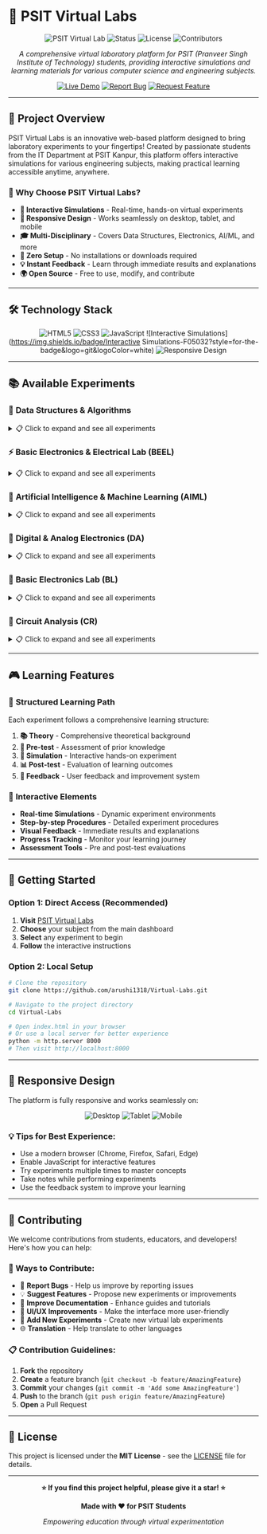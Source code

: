# 🧪 PSIT Virtual Labs

<div align="center">

![PSIT Virtual Lab](https://img.shields.io/badge/PSIT-Virtual%20Lab-purple?style=for-the-badge&logo=github)
![Status](https://img.shields.io/badge/Status-Active-brightgreen?style=for-the-badge)
![License](https://img.shields.io/badge/License-MIT-blue?style=for-the-badge)
![Contributors](https://img.shields.io/badge/Contributors-6-orange?style=for-the-badge)

*A comprehensive virtual laboratory platform for PSIT (Pranveer Singh Institute of Technology) students, providing interactive simulations and learning materials for various computer science and engineering subjects.*

[![Live Demo](https://img.shields.io/badge/Live%20Demo-View%20Now-green?style=for-the-badge&logo=chrome)](https://arushi1318.github.io/Virtual-Labs/)
[![Report Bug](https://img.shields.io/badge/Report%20Bug-Issue%20Tracker-red?style=for-the-badge&logo=github)](https://github.com/arushi1318/Virtual-Labs/issues)
[![Request Feature](https://img.shields.io/badge/Request%20Feature-New%20Idea-blue?style=for-the-badge&logo=github)](https://github.com/arushi1318/Virtual-Labs/issues)

</div>

---

## 🎯 Project Overview

PSIT Virtual Labs is an innovative web-based platform designed to bring laboratory experiments to your fingertips! Created by passionate students from the IT Department at PSIT Kanpur, this platform offers interactive simulations for various engineering subjects, making practical learning accessible anytime, anywhere.

### 🌟 Why Choose PSIT Virtual Labs?

- **🔬 Interactive Simulations** - Real-time, hands-on virtual experiments
- **📱 Responsive Design** - Works seamlessly on desktop, tablet, and mobile
- **🎓 Multi-Disciplinary** - Covers Data Structures, Electronics, AI/ML, and more
- **🚀 Zero Setup** - No installations or downloads required
- **💡 Instant Feedback** - Learn through immediate results and explanations
- **🌍 Open Source** - Free to use, modify, and contribute

---

## 🛠️ Technology Stack

<div align="center">

![HTML5](https://img.shields.io/badge/HTML5-E34F26?style=for-the-badge&logo=html5&logoColor=white)
![CSS3](https://img.shields.io/badge/CSS3-1572B6?style=for-the-badge&logo=css3&logoColor=white)
![JavaScript](https://img.shields.io/badge/JavaScript-F7DF1E?style=for-the-badge&logo=javascript&logoColor=black)
![Interactive Simulations](https://img.shields.io/badge/Interactive Simulations-F05032?style=for-the-badge&logo=git&logoColor=white)
![Responsive Design](https://img.shields.io/badge/ResponsiveDesign-100000?style=for-the-badge&logo=github&logoColor=white)

</div>

---

## 📚 Available Experiments

### 🧮 **Data Structures & Algorithms**
<details>
<summary>📋 Click to expand and see all experiments</summary>

#### **Sorting Algorithms**
- 🔄 **Bubble Sort** - Visualize the bubble sorting process step-by-step
- 📊 **Selection Sort** - Interactive selection sort demonstration
- 🔀 **Insertion Sort** - Real-time insertion sort simulation
- 🔄 **Merge Sort** - Divide and conquer merge sort visualization
- ⚡ **Quick Sort** - Fast quick sort algorithm with pivot visualization
- 🏗️ **Heap Sort** - Heap-based sorting algorithm demonstration
- 📈 **Counting Sort** - Linear time sorting algorithm simulation

#### **Searching Algorithms**
- 🔍 **Linear Search** - Sequential search through arrays with highlighting
- 🎯 **Binary Search** - Efficient binary search with step-by-step visualization

#### **Data Structures**
- 📚 **Stack (Array)** - LIFO data structure with push/pop operations
- 📚 **Stack (Linked List)** - Dynamic stack implementation using linked lists
- 🎫 **Queue (Array)** - FIFO data structure with enqueue/dequeue
- 🎫 **Queue (Linked List)** - Dynamic queue using linked lists
- 🔄 **Circular Queue** - Efficient circular queue operations
- ⚡ **Priority Queue** - Priority-based queue with different priorities
- 🔄 **Doubly Ended Queue** - Deque with both-end operations

#### **Graph Algorithms**
- 🌳 **Breadth First Search (BFS)** - Level-wise graph traversal visualization
- 🌲 **Depth First Search (DFS)** - Recursive graph exploration
- 🌉 **Minimum Spanning Tree - Kruskal's** - MST using Kruskal's algorithm
- 🌉 **Minimum Spanning Tree - Prim's** - MST using Prim's algorithm
- 🛣️ **Shortest Path - Dijkstra's** - Single-source shortest path algorithm
- 🛣️ **Shortest Path - Floyd Warshall** - All-pairs shortest path algorithm

#### **Special Topics**
- 🏛️ **Tower of Hanoi** - Classic recursive puzzle with step-by-step solution
- 📊 **Polynomial Addition** - Polynomial arithmetic operations
- 🔗 **Polynomial Merging** - Polynomial merging algorithms

</details>

### ⚡ **Basic Electronics & Electrical Lab (BEEL)**
<details>
<summary>📋 Click to expand and see all experiments</summary>

- 🔌 **Kirchhoff's Current Law (KCL)** - Circuit analysis fundamentals with interactive nodes
- ⚡ **Kirchhoff's Voltage Law (KVL)** - Voltage loop analysis with visual circuits
- 🔋 **Capacitor Charging/Discharging** - RC circuit behavior simulation
- 💡 **Electrical Wiring & MCB** - Home electrical systems with safety features
- 🏠 **House Wiring Simulation** - Complete house wiring setup with multiple rooms
- 🚪 **Door Bell Circuit** - Simple electronic circuit design and testing
- 🔄 **3-Phase Induction Motor** - Motor control and operation simulation
- 🎛️ **Digital Logic Gates** - Basic logic operations (AND, OR, NOT, etc.)
- 🔢 **Digital Counters** - Sequential circuit design and counting
- 🎯 **DC Motor Control** - Motor speed and direction control

</details>

### 🧠 **Artificial Intelligence & Machine Learning (AIML)**
<details>
<summary>📋 Click to expand and see all experiments</summary>

- 🤖 **Introduction to AI** - AI fundamentals and basic concepts
- 🧮 **Machine Learning Basics** - ML algorithms and real-world applications
- 🎯 **Neural Networks** - Artificial neural network simulation and training
- 🔍 **Pattern Recognition** - Pattern matching algorithms and techniques
- 📊 **Data Mining** - Data analysis and mining techniques
- 🎨 **Computer Vision** - Image processing and recognition algorithms
- 🗣️ **Natural Language Processing** - Text analysis and processing
- 🎮 **Game AI** - Game-playing algorithms and strategies
- 🔮 **Expert Systems** - Rule-based AI systems and decision making
- 📈 **Predictive Analytics** - Forecasting and prediction models

</details>

### 🔢 **Digital & Analog Electronics (DA)**
<details>
<summary>📋 Click to expand and see all experiments</summary>

- 🔌 **Digital Logic Design** - Combinational and sequential circuits
- 🎛️ **Analog Circuit Analysis** - Analog signal processing and analysis
- 🔄 **ADC/DAC Conversion** - Analog-digital conversion simulation
- 📡 **Communication Systems** - Signal transmission and reception
- 🎵 **Audio Processing** - Sound signal manipulation and filtering
- 📺 **Video Processing** - Image and video signal handling

</details>

### 🔧 **Basic Electronics Lab (BL)**
<details>
<summary>📋 Click to expand and see all experiments</summary>

- 🔌 **Basic Electronic Components** - Resistors, capacitors, inductors testing
- 💡 **LED Circuits** - Light-emitting diode applications and circuits
- 🔋 **Power Supply Circuits** - Voltage regulation and conversion
- 📊 **Oscilloscope Usage** - Signal measurement and analysis tools
- 🎛️ **Function Generator** - Signal generation and testing equipment

</details>

### 🔌 **Circuit Analysis (CR)**
<details>
<summary>📋 Click to expand and see all experiments</summary>

- 🔌 **Series & Parallel Circuits** - Circuit combination analysis
- ⚡ **Ohm's Law Verification** - Voltage, current, resistance relationship
- 🔋 **Battery Testing** - Battery performance analysis and testing
- 💡 **Load Testing** - Circuit load behavior and analysis
- 📊 **Circuit Simulation** - Virtual circuit analysis tools

</details>

---

## 🎮 Learning Features

### 📖 **Structured Learning Path**
Each experiment follows a comprehensive learning structure:

1. **📚 Theory** - Comprehensive theoretical background
2. **🧪 Pre-test** - Assessment of prior knowledge
3. **🎯 Simulation** - Interactive hands-on experiment
4. **📊 Post-test** - Evaluation of learning outcomes
5. **💬 Feedback** - User feedback and improvement system

### 🎯 **Interactive Elements**
- **Real-time Simulations** - Dynamic experiment environments
- **Step-by-step Procedures** - Detailed experiment procedures
- **Visual Feedback** - Immediate results and explanations
- **Progress Tracking** - Monitor your learning journey
- **Assessment Tools** - Pre and post-test evaluations

---

## 🚀 Getting Started

### **Option 1: Direct Access (Recommended)**
1. **Visit** [PSIT Virtual Labs](https://arushi1318.github.io/Virtual-Labs/)
2. **Choose** your subject from the main dashboard
3. **Select** any experiment to begin
4. **Follow** the interactive instructions

### **Option 2: Local Setup**
```bash
# Clone the repository
git clone https://github.com/arushi1318/Virtual-Labs.git

# Navigate to the project directory
cd Virtual-Labs

# Open index.html in your browser
# Or use a local server for better experience
python -m http.server 8000
# Then visit http://localhost:8000
```

---

## 📱 Responsive Design

The platform is fully responsive and works seamlessly on:

<div align="center">

![Desktop](https://img.shields.io/badge/Desktop-✅%20Supported-green?style=for-the-badge&logo=desktop)
![Tablet](https://img.shields.io/badge/Tablet-✅%20Supported-green?style=for-the-badge&logo=tablet)
![Mobile](https://img.shields.io/badge/Mobile-✅%20Supported-green?style=for-the-badge&logo=mobile)

</div>

### **💡 Tips for Best Experience:**
- Use a modern browser (Chrome, Firefox, Safari, Edge)
- Enable JavaScript for interactive features
- Try experiments multiple times to master concepts
- Take notes while performing experiments
- Use the feedback system to improve your learning

---








## 🤝 Contributing

We welcome contributions from students, educators, and developers! Here's how you can help:

### **🎯 Ways to Contribute:**
- 🐛 **Report Bugs** - Help us improve by reporting issues
- 💡 **Suggest Features** - Propose new experiments or improvements
- 📝 **Improve Documentation** - Enhance guides and tutorials
- 🎨 **UI/UX Improvements** - Make the interface more user-friendly
- 🧪 **Add New Experiments** - Create new virtual lab experiments
- 🌐 **Translation** - Help translate to other languages

### **📋 Contribution Guidelines:**
1. **Fork** the repository
2. **Create** a feature branch (`git checkout -b feature/AmazingFeature`)
3. **Commit** your changes (`git commit -m 'Add some AmazingFeature'`)
4. **Push** to the branch (`git push origin feature/AmazingFeature`)
5. **Open** a Pull Request



---











## 📜 License

This project is licensed under the **MIT License** - see the [LICENSE](LICENSE) file for details.









---

<div align="center">

**⭐ If you find this project helpful, please give it a star! ⭐**

**Made with ❤️ for PSIT Students**



*Empowering education through virtual experimentation*

</div> 
